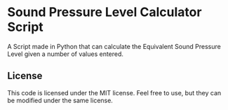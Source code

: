 # Sound Pressure Level Calculator Script

A Script made in Python that can calculate the Equivalent Sound Pressure Level given a number of values entered.

## License

This code is licensed under the MIT license. Feel free to use, but they can be modified under the same license.
